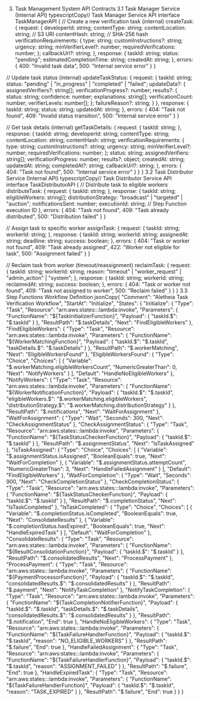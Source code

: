 3. Task Management System API Contracts
   3.1 Task Manager Service (Internal API)
   typescriptCopy// Task Manager Service API
   interface TaskManagerAPI {
   // Create a new verification task (internal)
   createTask: {
   request: {
   developerId: string;
   contentType: string;
   contentLocation: string; // S3 URI
   contentHash: string; // SHA-256 hash
   verificationRequirements: {
   type: string;
   customInstructions?: string;
   urgency: string;
   minVerifierLevel?: number;
   requiredVerifications: number;
   };
   callbackUrl?: string;
   },
   response: {
   taskId: string;
   status: "pending";
   estimatedCompletionTime: string;
   createdAt: string;
   },
   errors: {
   400: "Invalid task data",
   500: "Internal service error"
   }
   }

// Update task status (internal)
updateTaskStatus: {
request: {
taskId: string;
status: "pending" | "in_progress" | "completed" | "failed";
updateData?: {
assignedVerifiers?: string[];
verificationProgress?: number;
results?: {
status: string;
confidence: number;
explanations: string[];
verificationCount: number;
verifierLevels: number[];
};
failureReason?: string;
}
},
response: {
taskId: string;
status: string;
updatedAt: string;
},
errors: {
404: "Task not found",
409: "Invalid status transition",
500: "Internal service error"
}
}

// Get task details (internal)
getTaskDetails: {
request: {
taskId: string;
},
response: {
taskId: string;
developerId: string;
contentType: string;
contentLocation: string;
contentHash: string;
verificationRequirements: {
type: string;
customInstructions?: string;
urgency: string;
minVerifierLevel?: number;
requiredVerifications: number;
};
status: string;
assignedVerifiers: string[];
verificationProgress: number;
results?: object;
createdAt: string;
updatedAt: string;
completedAt?: string;
callbackUrl?: string;
},
errors: {
404: "Task not found",
500: "Internal service error"
}
}
}
3.2 Task Distributor Service (Internal API)
typescriptCopy// Task Distributor Service API
interface TaskDistributorAPI {
// Distribute task to eligible workers
distributeTask: {
request: {
taskId: string;
},
response: {
taskId: string;
eligibleWorkers: string[];
distributionStrategy: "broadcast" | "targeted" | "auction";
notificationsSent: number;
executionId: string; // Step Function execution ID
},
errors: {
404: "Task not found",
409: "Task already distributed",
500: "Distribution failed"
}
}

// Assign task to specific worker
assignTask: {
request: {
taskId: string;
workerId: string;
},
response: {
taskId: string;
workerId: string;
assignedAt: string;
deadline: string;
success: boolean;
},
errors: {
404: "Task or worker not found",
409: "Task already assigned",
422: "Worker not eligible for task",
500: "Assignment failed"
}
}

// Reclaim task from worker (timeout/reassignment)
reclaimTask: {
request: {
taskId: string;
workerId: string;
reason: "timeout" | "worker_request" | "admin_action" | "system";
},
response: {
taskId: string;
workerId: string;
reclaimedAt: string;
success: boolean;
},
errors: {
404: "Task or worker not found",
409: "Task not assigned to worker",
500: "Reclaim failed"
}
}
}
3.3 Step Functions Workflow Definition
jsonCopy{
"Comment": "Aletheia Task Verification Workflow",
"StartAt": "Initialize",
"States": {
"Initialize": {
"Type": "Task",
"Resource": "arn:aws:states:::lambda:invoke",
"Parameters": {
"FunctionName": "${TaskInitializerFunction}",
        "Payload": {
          "taskId.$": "$.taskId"
        }
      },
      "ResultPath": "$.taskDetails",
"Next": "FindEligibleWorkers"
},
"FindEligibleWorkers": {
"Type": "Task",
"Resource": "arn:aws:states:::lambda:invoke",
"Parameters": {
"FunctionName": "${WorkerMatchingFunction}",
        "Payload": {
          "taskId.$": "$.taskId",
          "taskDetails.$": "$.taskDetails"
        }
      },
      "ResultPath": "$.workerMatching",
"Next": "EligibleWorkersFound"
},
"EligibleWorkersFound": {
"Type": "Choice",
"Choices": [
{
"Variable": "$.workerMatching.eligibleWorkersCount",
"NumericGreaterThan": 0,
"Next": "NotifyWorkers"
}
],
"Default": "HandleNoEligibleWorkers"
},
"NotifyWorkers": {
"Type": "Task",
"Resource": "arn:aws:states:::lambda:invoke",
"Parameters": {
"FunctionName": "${WorkerNotificationFunction}",
        "Payload": {
          "taskId.$": "$.taskId",
          "eligibleWorkers.$": "$.workerMatching.eligibleWorkers",
          "distributionStrategy.$": "$.workerMatching.distributionStrategy"
        }
      },
      "ResultPath": "$.notifications",
"Next": "WaitForAssignment"
},
"WaitForAssignment": {
"Type": "Wait",
"Seconds": 300,
"Next": "CheckAssignmentStatus"
},
"CheckAssignmentStatus": {
"Type": "Task",
"Resource": "arn:aws:states:::lambda:invoke",
"Parameters": {
"FunctionName": "${TaskStatusCheckerFunction}",
        "Payload": {
          "taskId.$": "$.taskId"
        }
      },
      "ResultPath": "$.assignmentStatus",
"Next": "IsTaskAssigned"
},
"IsTaskAssigned": {
"Type": "Choice",
"Choices": [
{
"Variable": "$.assignmentStatus.isAssigned",
"BooleanEquals": true,
"Next": "WaitForCompletion"
},
{
"Variable": "$.assignmentStatus.attemptCount",
"NumericGreaterThan": 3,
"Next": "HandleFailedAssignment"
}
],
"Default": "FindEligibleWorkers"
},
"WaitForCompletion": {
"Type": "Wait",
"Seconds": 900,
"Next": "CheckCompletionStatus"
},
"CheckCompletionStatus": {
"Type": "Task",
"Resource": "arn:aws:states:::lambda:invoke",
"Parameters": {
"FunctionName": "${TaskStatusCheckerFunction}",
        "Payload": {
          "taskId.$": "$.taskId"
        }
      },
      "ResultPath": "$.completionStatus",
"Next": "IsTaskCompleted"
},
"IsTaskCompleted": {
"Type": "Choice",
"Choices": [
{
"Variable": "$.completionStatus.isCompleted",
"BooleanEquals": true,
"Next": "ConsolidateResults"
},
{
"Variable": "$.completionStatus.hasExpired",
"BooleanEquals": true,
"Next": "HandleExpiredTask"
}
],
"Default": "WaitForCompletion"
},
"ConsolidateResults": {
"Type": "Task",
"Resource": "arn:aws:states:::lambda:invoke",
"Parameters": {
"FunctionName": "${ResultConsolidationFunction}",
        "Payload": {
          "taskId.$": "$.taskId"
        }
      },
      "ResultPath": "$.consolidatedResults",
"Next": "ProcessPayment"
},
"ProcessPayment": {
"Type": "Task",
"Resource": "arn:aws:states:::lambda:invoke",
"Parameters": {
"FunctionName": "${PaymentProcessorFunction}",
        "Payload": {
          "taskId.$": "$.taskId",
          "consolidatedResults.$": "$.consolidatedResults"
        }
      },
      "ResultPath": "$.payment",
"Next": "NotifyTaskCompletion"
},
"NotifyTaskCompletion": {
"Type": "Task",
"Resource": "arn:aws:states:::lambda:invoke",
"Parameters": {
"FunctionName": "${TaskCompletionNotifierFunction}",
        "Payload": {
          "taskId.$": "$.taskId",
          "taskDetails.$": "$.taskDetails",
          "consolidatedResults.$": "$.consolidatedResults"
        }
      },
      "ResultPath": "$.notification",
"End": true
},
"HandleNoEligibleWorkers": {
"Type": "Task",
"Resource": "arn:aws:states:::lambda:invoke",
"Parameters": {
"FunctionName": "${TaskFailureHandlerFunction}",
        "Payload": {
          "taskId.$": "$.taskId",
          "reason": "NO_ELIGIBLE_WORKERS"
        }
      },
      "ResultPath": "$.failure",
"End": true
},
"HandleFailedAssignment": {
"Type": "Task",
"Resource": "arn:aws:states:::lambda:invoke",
"Parameters": {
"FunctionName": "${TaskFailureHandlerFunction}",
        "Payload": {
          "taskId.$": "$.taskId",
          "reason": "ASSIGNMENT_FAILED"
        }
      },
      "ResultPath": "$.failure",
"End": true
},
"HandleExpiredTask": {
"Type": "Task",
"Resource": "arn:aws:states:::lambda:invoke",
"Parameters": {
"FunctionName": "${TaskFailureHandlerFunction}",
        "Payload": {
          "taskId.$": "$.taskId",
          "reason": "TASK_EXPIRED"
        }
      },
      "ResultPath": "$.failure",
"End": true
}
}
}
